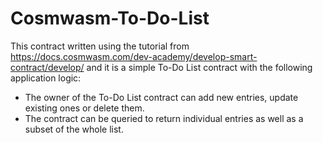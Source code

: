 # Cosmwasm-To-Do-List

This contract written using the tutorial from https://docs.cosmwasm.com/dev-academy/develop-smart-contract/develop/ and it is a simple To-Do List contract with the following application logic:

- The owner of the To-Do List contract can add new entries, update existing ones or delete them.
- The contract can be queried to return individual entries as well as a subset of the whole list.